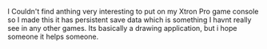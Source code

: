 I Couldn't find anthing very interesting to put on my Xtron Pro game console so I made this it has persistent save data which is something I havnt really see in any other games. Its basically a drawing application, but i hope someone it helps someone.
